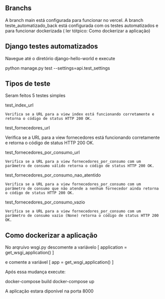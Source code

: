 ## Branchs
A branch main está configurada para funcionar no vercel.
A branch teste_automatizado_back está configurada com os testes automatizados e para funcionar dockerizada ( ler tótpico: Como dockerizar a aplicação)


## Django testes automatizados

Navegue até o diretório django-hello-world e execute

python manage.py test --settings=api.test_settings

## Tipos de teste

Seram feitos 5 testes simples 

test_index_url

    Verifica se a URL para a view index está funcionando corretamente e retorna o código de status HTTP 200 OK.

test_fornecedores_url

   Verifica se a URL para a view fornecedores está funcionando corretamente e retorna o código de status HTTP 200 OK.

test_fornecedores_por_consumo_url

    Verifica se a URL para a view fornecedores_por_consumo com um parâmetro de consumo válido retorna o código de status HTTP 200 OK.

test_fornecedores_por_consumo_nao_atentido

    Verifica se a URL para a view fornecedores_por_consumo com um parâmetro de consumo que não atende a nenhum fornecedor ainda retorna o código de status HTTP 200 OK.

test_fornecedores_por_consumo_vazio

    Verifica se a URL para a view fornecedores_por_consumo com um parâmetro de consumo vazio (None) retorna o código de status HTTP 200 OK.

## Como dockerizar a aplicação

No arqruivo wsgi.py descomente a variávelo [ application = get_wsgi_application() ]

e comente a variável [ app = get_wsgi_application() ]

Após essa mudança execute: 

docker-compose build
docker-compose up

A aplicação estara diponível na porta 8000